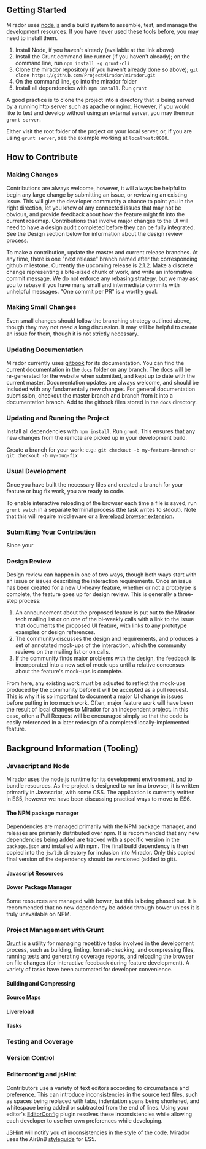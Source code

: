 ## Getting Started

Mirador uses [node.js](http://nodejs.org/) and a build system to assemble, test, and manage the development resources. If you have never used these tools before, you may need to install them.

 1. Install Node, if you haven't already (available at the link above)  
 2. Install the Grunt command line runner (if you haven't already); on the command line, run `npm install -g grunt-cli`  
 3. Clone the mirador repository (if you haven't already done so above); `git clone https://github.com/ProjectMirador/mirador.git`
 4. On the command line, go into the mirador folder
 5. Install all dependencies with `npm install`. Run `grunt`

A good practice is to clone the project into a directory that is being served by a running http server such as apache or nginx. However, if you would like to test and develop without using an external server, you may then run `grunt server`.

Either visit the root folder of the project on your local server, or, if you are using `grunt server`, see the example working at `localhost:8000`.

## How to Contribute
### Making Changes 
Contributions are always welcome, however, it will always be helpful to begin any large change by submitting an issue, or reviewing an existing issue. This will give the developer community a chance to point you in the right direction, let you know of any connected issues that may not be obvious, and provide feedback about how the feature might fit into the current roadmap. Contributions that involve major changes to the UI will need to have a design audit completed before they can be fully integrated. See the Design section below for information about the design review process.

To make a contribution, update the master and current release branches. At any time, there is one "next release" branch named after the corresponding github milestone. Currently the upcoming release is 2.1.2. Make a discrete change representing a bite-sized chunk of work, and write an informative commit message. We do not enforce any rebasing strategy, but we may ask you to rebase if you have many small and intermediate commits with unhelpful messages. "One commit per PR" is a worthy goal.
### Making Small Changes
Even small changes should follow the branching strategy outlined above, though they may not need a long discussion. It may still be helpful to create an issue for them, though it is not strictly necessary.
### Updating Documentation
Mirador currently uses [gitbook](https://github.com/GitbookIO/gitbook) for its documentation. You can find the current documentation in the `docs` folder on any branch. The docs will be re-generated for the website when submitted, and kept up to date with the current master.
Documentation updates are always welcome, and should be included with any fundamentally new changes. For general documentation submission, checkout the master branch and branch from it into a documentation branch. Add to the gitbook files stored in the `docs` directory.
### Updating and Running the Project
Install all dependencies with `npm install`. Run `grunt`. This ensures that any new changes from the remote are picked up in your development build.

Create a branch for your work:
e.g.: `git checkout -b my-feature-branch` or `git checkout -b my-bug-fix`

### Usual Development
Once you have built the necessary files and created a branch for your feature or bug fix work, you are ready to code. 

To enable interactive reloading of the browser each time a file is saved, run `grunt watch` in a separate terminal process (the task writes to stdout). Note that this will require middleware or a [livereload browser extension](http://feedback.livereload.com/knowledgebase/articles/86242-how-do-i-install-and-use-the-browser-extensions). 
### Submitting Your Contribution
Since your 
### Design Review
Design review can happen in one of two ways, though both ways start with an issue or issues describing the interaction requirements. Once an issue has been created for a new UI-heavy feature, whether or not a prototype is complete, the feature goes up for design review. This is generally a three-step process:
1. An announcement about the proposed feature is put out to the Mirador-tech mailing list or on one of the bi-weekly calls with a link to the issue that documents the proposed UI feature, with links to any prototype examples or design references.
2. The community discusses the design and requirements, and produces a set of annotated mock-ups of the interaction, which the community reviews on the mailing list or on calls.
3. If the community finds major problems with the design, the feedback is incorporated into a new set of mock-ups until a relative concensus about the feature's mock-ups is complete.

From here, any existing work must be adjusted to reflect the mock-ups produced by the community before it will be accepted as a pull request. This is why it is so important to document a major UI change in issues before putting in too much work. Often, major feature work will have been the result of local changes to Mirador for an independent project. In this case, often a Pull Request will be encouraged simply so that the code is easily referenced in a later redesign of a completed locally-implemented feature.
## Background Information (Tooling)
### Javascript and Node
Mirador uses the node.js runtime for its development environment, and to bundle resources. As the project is designed to run in a browser, it is written primarily in Javascript, with some CSS. The application is currently written in ES5, however we have been discussing practical ways to move to ES6.
#### The NPM package manager
Dependencies are managed primarily with the NPM package manager, and releases are primarily distributed over npm. It is recommended that any new dependencies being added are tracked with a specific version in the `package.json` and installed with npm. The final build dependency is then copied into the `js/lib` directory for inclusion into Mirador. Only this copied final version of the dependency should be versioned (added to git).
#### Javascript Resources
#### Bower Package Manager
Some resources are managed with bower, but this is being phased out. It is recommended that no new dependency be added through bower unless it is truly unavailable on NPM.
### Project Management with Grunt
[Grunt](http://gruntjs.com/) is a utility for managing repetitive tasks involved in the development process, such as building, linting, format-checking, and compressing files, running tests and generating coverage reports, and reloading the browser on file changes (for interactive feedback during feature development). A variety of tasks have been automated for developer convenience.
#### Building and Compressing
#### Source Maps
#### Livereload
#### Tasks
### Testing and Coverage
### Version Control
### Editorconfig and jsHint
Contributors use a variety of text editors according to circumstance and preference. This can introduce inconsistencies in the source text files, such as spaces being replaced with tabs, indentation spans being shortened, and whitespace being added or subtracted from the end of lines. Using your editor's [EditorConfig](http://editorconfig.org/) plugin resolves these inconsistencies while allowing each developer to use her own preferences while developing.

[JSHint](http://jshint.com) will notify you of inconsistencies in the style of the code. Mirador uses the AirBnB [styleguide](https://github.com/airbnb/javascript/tree/es5-deprecated/es5) for ES5. 
